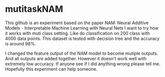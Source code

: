 # mutitaskNAM
This github is an experiment based on the paper NAM: Neural Additive Models - Interpretable Machine Learning with Neural Nets
I want to try how it works with muti class setting. Like do classification on 200 class with 4000 data points.
This dataset is tested with decision tree and the accuracy is around 98%.

I changed the feature output of the NAM model to become mutiple outputs. And all outputs are added together. 
However it doesn't work well with extremely low accuracy. If anyone see if I did anything wrong please tell me. 
Hopefully this experiment can help someone. 
